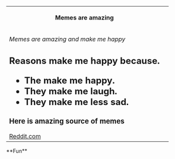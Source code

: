 <table style="width:100%">
  <tr>
    <th><p><b>Memes are amazing</b></p><th>
  </tr>
  <td>
    <p><i>Memes are amazing and make me happy</i></p>
<h2>Reasons make me happy because.</p>
  <ul>
   <li>The make me happy.</li>
   <li>They make me laugh.</li>
    <li>They make me less sad.</li>
  </ul>
<h3>Here is amazing source of memes</h3>
<a href= "https://www.reddit.com/">Reddit.com </a>
    </td>
       </table>
       **Fun**
